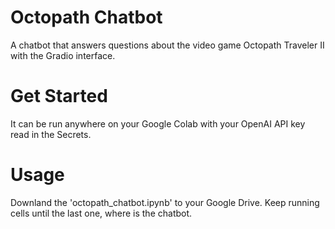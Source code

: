 # Octopath Chatbot
A chatbot that answers questions about the video game Octopath Traveler II with the Gradio interface.

# Get Started
It can be run anywhere on your Google Colab with your OpenAI API key read in the Secrets. 

# Usage
Downland the 'octopath_chatbot.ipynb' to your Google Drive. Keep running cells until the last one, where is the chatbot. 
